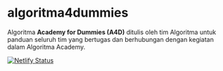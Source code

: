 # algoritma4dummies

Algoritma **Academy for Dummies (A4D)** ditulis oleh tim Algoritma untuk panduan seluruh tim yang bertugas dan berhubungan dengan kegiatan dalam Algoritma Academy.

[![Netlify Status](https://api.netlify.com/api/v1/badges/6ffb1516-0996-49ec-8297-c1ce22763c6e/deploy-status)](https://app.netlify.com/sites/algo4dummies/deploys)
